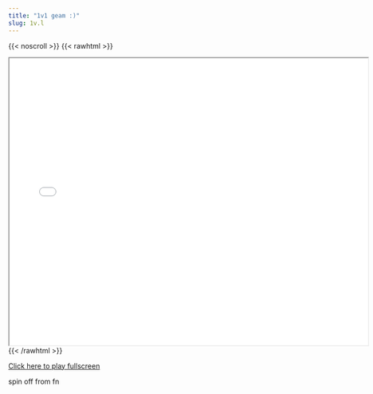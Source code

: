```yaml
---
title: "1v1 geam :)"
slug: 1v.l
---
```


{{< noscroll >}}
{{< rawhtml >}}
<iframe width="720" height="576" name="iframe" src="/cjs-garchive/1v.l/index.html"></iframe>
{{< /rawhtml >}}

[Click here to play fullscreen](/cjs-garchive/1v.l)

spin off from fn

